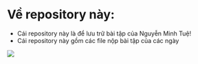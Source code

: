 # Về repository này:

* Cái repository này là để lưu trữ bài tập của Nguyễn Minh Tuệ!
* Cái repository này gồm các file nộp bài tập của các ngày


![](https://github.com/Dast-Homework/ShikanokoNokonokoKoshitantan.gif)